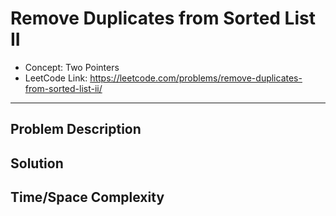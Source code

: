 # Remove Duplicates from Sorted List II

- Concept: Two Pointers
- LeetCode Link: https://leetcode.com/problems/remove-duplicates-from-sorted-list-ii/

---

## Problem Description

## Solution

## Time/Space Complexity

